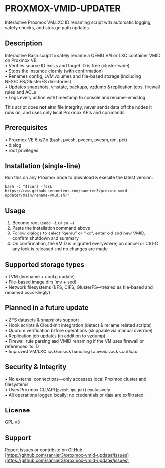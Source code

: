# PROXMOX-VMID-UPDATER
Interactive Proxmox VM/LXC ID renaming script with automatic logging, safety checks, and storage path updates.

## Description

Interactive Bash script to safely rename a QEMU VM or LXC container VMID on Proxmox VE.  
• Verifies source ID exists and target ID is free (cluster-wide)  
• Stops the instance cleanly (with confirmation)  
• Renames config, LVM volumes and file-based storage (including NFS/CIFS/GlusterFS directories)  
• Updates snapshots, vmstate, backups, vzdump & replication jobs, firewall rules and ACLs  
• Logs every action with timestamp to console and rename-vmid.log  

This script does **not** alter file integrity, never sends data off the nodes it runs on, and uses only local Proxmox APIs and commands.

## Prerequisites

• Proxmox VE 6.x/7.x (bash, pvesh, pvecm, pvesm, qm, pct)  
• dialog  
• root privileges  

## Installation (single-line)

Run this on any Proxmox node to download & execute the latest version:  

```
bash -c "$(curl -fsSL https://raw.githubusercontent.com/sannier3/proxmox-vmid-updater/main/rename-vmid.sh)"
```

## Usage

1. Become root (`sudo -i` or `su –`) 
2. Paste the installation command above 
3. Follow dialogs to select “qemu” or “lxc”, enter old and new VMID, confirm shutdown and summary  
4. On confirmation, the VMID is migrated everywhere; on cancel or Ctrl-C any lock is released and no changes are made  

## Supported storage types

• LVM (lvrename + config update)  
• File-based image dirs (mv + sed)  
• Network filesystems (NFS, CIFS, GlusterFS—treated as file-based and renamed accordingly)  

## Planned in a future update

• ZFS datasets & snapshots support  
• Hook scripts & Cloud-Init integration (detect & rename related scripts)  
• Quorum verification before operations (skippable via manual override)  
• Replication job updates (in addition to vzdump)  
• Firewall rule parsing and VMID renaming if the VM uses firewall or references its ID  
• Improved VM/LXC lock/unlock handling to avoid .lock conflicts  

## Security & Integrity

• No external connections—only accesses local Proxmox cluster and filesystems  
• Uses Proxmox CLI/API (`pvesh`, `qm`, `pct`) exclusively  
• All operations logged locally; no credentials or data are exfiltrated  

## License

GPL v3

## Support

Report issues or contribute on GitHub:  
[https://github.com/sannier3/proxmox-vmid-updater/issues](https://github.com/sannier3/proxmox-vmid-updater/issues)
